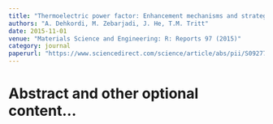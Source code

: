 ```yaml
---
title: "Thermoelectric power factor: Enhancement mechanisms and strategies for higher performance thermoelectric materials"
authors: "A. Dehkordi, M. Zebarjadi, J. He, T.M. Tritt"
date: 2015-11-01
venue: "Materials Science and Engineering: R: Reports 97 (2015)"
category: journal
paperurl: "https://www.sciencedirect.com/science/article/abs/pii/S0927796X1500073X"
---
```


# Abstract and other optional content…
